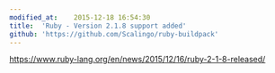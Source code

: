 ```yaml
---
modified_at:	2015-12-18 16:54:30
title:	'Ruby - Version 2.1.8 support added'
github: 'https://github.com/Scalingo/ruby-buildpack'
---
```


https://www.ruby-lang.org/en/news/2015/12/16/ruby-2-1-8-released/
